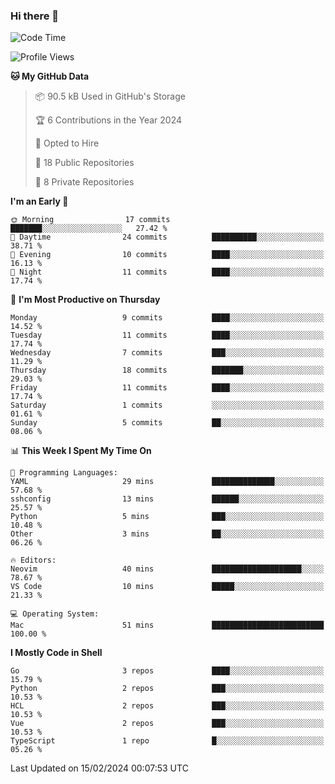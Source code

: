 ### Hi there 👋
<!--![visitors](https://visitor-badge.glitch.me/badge?page_id=d0zingcat)-->
<!--
**d0zingcat/d0zingcat** is a ✨ _special_ ✨ repository because its `README.md` (this file) appears on your GitHub profile.

Here are some ideas to get you started:

- 🔭 I’m currently working on ...
- 🌱 I’m currently learning ...
- 👯 I’m looking to collaborate on ...
- 🤔 I’m looking for help with ...
- 💬 Ask me about ...
- 📫 How to reach me: ...
- 😄 Pronouns: ...
- ⚡ Fun fact: ...
-->
<!--START_SECTION:waka-->
![Code Time](http://img.shields.io/badge/Code%20Time-3%2C349%20hrs%2010%20mins-blue)

![Profile Views](http://img.shields.io/badge/Profile%20Views-3-blue)

**🐱 My GitHub Data** 

> 📦 90.5 kB Used in GitHub's Storage 
 > 
> 🏆 6 Contributions in the Year 2024
 > 
> 💼 Opted to Hire
 > 
> 📜 18 Public Repositories 
 > 
> 🔑 8 Private Repositories 
 > 
**I'm an Early 🐤** 

```text
🌞 Morning                17 commits          ███████░░░░░░░░░░░░░░░░░░   27.42 % 
🌆 Daytime                24 commits          ██████████░░░░░░░░░░░░░░░   38.71 % 
🌃 Evening                10 commits          ████░░░░░░░░░░░░░░░░░░░░░   16.13 % 
🌙 Night                  11 commits          ████░░░░░░░░░░░░░░░░░░░░░   17.74 % 
```
📅 **I'm Most Productive on Thursday** 

```text
Monday                   9 commits           ████░░░░░░░░░░░░░░░░░░░░░   14.52 % 
Tuesday                  11 commits          ████░░░░░░░░░░░░░░░░░░░░░   17.74 % 
Wednesday                7 commits           ███░░░░░░░░░░░░░░░░░░░░░░   11.29 % 
Thursday                 18 commits          ███████░░░░░░░░░░░░░░░░░░   29.03 % 
Friday                   11 commits          ████░░░░░░░░░░░░░░░░░░░░░   17.74 % 
Saturday                 1 commits           ░░░░░░░░░░░░░░░░░░░░░░░░░   01.61 % 
Sunday                   5 commits           ██░░░░░░░░░░░░░░░░░░░░░░░   08.06 % 
```


📊 **This Week I Spent My Time On** 

```text
💬 Programming Languages: 
YAML                     29 mins             ██████████████░░░░░░░░░░░   57.68 % 
sshconfig                13 mins             ██████░░░░░░░░░░░░░░░░░░░   25.57 % 
Python                   5 mins              ███░░░░░░░░░░░░░░░░░░░░░░   10.48 % 
Other                    3 mins              ██░░░░░░░░░░░░░░░░░░░░░░░   06.26 % 

🔥 Editors: 
Neovim                   40 mins             ████████████████████░░░░░   78.67 % 
VS Code                  10 mins             █████░░░░░░░░░░░░░░░░░░░░   21.33 % 

💻 Operating System: 
Mac                      51 mins             █████████████████████████   100.00 % 
```

**I Mostly Code in Shell** 

```text
Go                       3 repos             ████░░░░░░░░░░░░░░░░░░░░░   15.79 % 
Python                   2 repos             ███░░░░░░░░░░░░░░░░░░░░░░   10.53 % 
HCL                      2 repos             ███░░░░░░░░░░░░░░░░░░░░░░   10.53 % 
Vue                      2 repos             ███░░░░░░░░░░░░░░░░░░░░░░   10.53 % 
TypeScript               1 repo              █░░░░░░░░░░░░░░░░░░░░░░░░   05.26 % 
```




 Last Updated on 15/02/2024 00:07:53 UTC
<!--END_SECTION:waka-->

